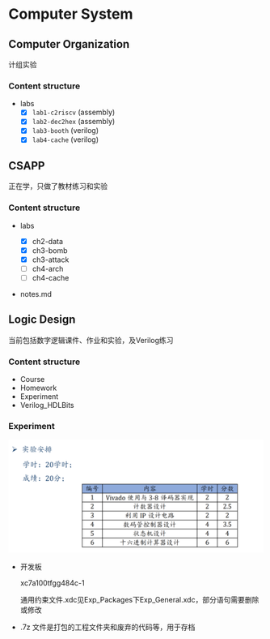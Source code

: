 # Computer System

## Computer Organization

计组实验

### Content structure

* labs
  - [x] `lab1-c2riscv` (assembly)
  - [x] `lab2-dec2hex` (assembly)
  - [x] `lab3-booth` (verilog)
  - [x] `lab4-cache` (verilog)

## CSAPP

正在学，只做了教材练习和实验

### Content structure

* labs

  - [x] ch2-data

  * [x] ch3-bomb
  * [x] ch3-attack
  * [ ] ch4-arch
  * [ ] ch4-cache

* notes.md

## Logic Design

当前包括数字逻辑课件、作业和实验，及Verilog练习

### Content structure

* Course
* Homework
* Experiment
* Verilog_HDLBits

### Experiment

![Exp_List](assets/Exp_List.png)

* 开发板

  xc7a100tfgg484c-1

  通用约束文件.xdc见Exp_Packages下Exp_General.xdc，部分语句需要删除或修改

* .7z 文件是打包的工程文件夹和废弃的代码等，用于存档

